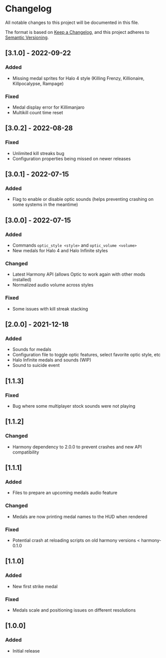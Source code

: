 # Changelog
All notable changes to this project will be documented in this file.

The format is based on [Keep a Changelog](https://keepachangelog.com/en/1.0.0/),
and this project adheres to [Semantic Versioning](https://semver.org/spec/v2.0.0.html).

## [3.1.0] - 2022-09-22
### Added
- Missing medal sprites for Halo 4 style (Killing Frenzy, Killionaire, Killpocalypse, Rampage)

### Fixed
- Medal display error for Killimanjaro
- Multikill count time reset

## [3.0.2] - 2022-08-28
### Fixed
- Unlimited kill streaks bug
- Configuration properties being missed on newer releases

## [3.0.1] - 2022-07-15
### Added
- Flag to enable or disable optic sounds (helps preventing crashing on some systems in the meantime)

## [3.0.0] - 2022-07-15
### Added
- Commands `optic_style <style>` and `optic_volume <volume>`
- New medals for Halo 4 and Halo Infinite styles

### Changed
- Latest Harmony API (allows Optic to work again with other mods installed)
- Normalized audio volume across styles

### Fixed
- Some issues with kill streak stacking

## [2.0.0] - 2021-12-18
### Added
- Sounds for medals
- Configuration file to toggle optic features, select favorite optic style, etc
- Halo Infinite medals and sounds (WIP)
- Sound to suicide event

## [1.1.3]
### Fixed
- Bug where some multiplayer stock sounds were not playing

## [1.1.2]
### Changed
- Harmony dependency to 2.0.0 to prevent crashes and new API compatibility

## [1.1.1]
### Added
- Files to prepare an upcoming medals audio feature

### Changed
- Medals are now printing medal names to the HUD when rendered

### Fixed
- Potential crash at reloading scripts on old harmony versions < harmony-0.1.0

## [1.1.0]
### Added
- New first strike medal

### Fixed
- Medals scale and positioning issues on different resolutions

## [1.0.0]
### Added
- Initial release